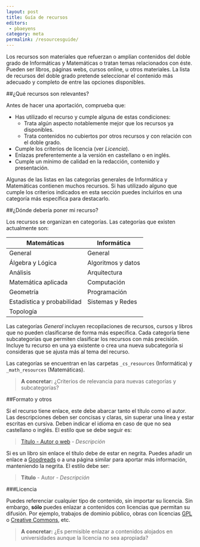 ```yaml
---
layout: post
title: Guía de recursos
editors:
 - pbaeyens
category: meta
permalink: /resourcesguide/
---
```


Los recursos son materiales que refuerzan o amplían contenidos del doble grado 
de Informáticas y Matemáticas o tratan temas relacionados con éste.  Pueden ser 
libros, páginas webs, cursos online, u otros materiales. La lista de recursos del 
doble grado pretende seleccionar el contenido más adecuado y completo de entre las 
opciones disponibles.

##¿Qué recursos son relevantes?

Antes de hacer una aportación, comprueba que:

 - Has utilizado el recurso y  cumple alguna de estas condiciones:
     - Trata algún aspecto notablemente mejor que los recursos ya disponibles.
	 - Trata contenidos no cubiertos por otros recursos y con relación con el doble grado.
 - Cumple los criterios de licencia (ver *Licencia*).
 - Enlazas preferentemente a la versión en castellano o en inglés.
 - Cumple un mínimo de calidad en la redacción, contenido y presentación.

Algunas de las listas en las categorías generales de Informática  y Matemáticas contienen 
muchos recursos. Si has utilizado alguno que cumple los criterios indicados en esta sección 
puedes incluirlos en una categoría más específica para destacarlo.


##¿Dónde debería poner mi recurso?

Los recursos se organizan en categorías.  Las categorías que existen actualmente son:

|Matemáticas|Informática|
|---|---|
|General|General|
|Álgebra y Lógica|Algoritmos y datos|
|Análisis|Arquitectura|
|Matemática aplicada|Computación|
|Geometría|Programación|
|Estadística y probabilidad|Sistemas y Redes|
|Topología|

Las categorías *General* incluyen recopilaciones de recursos, cursos y libros que no pueden 
clasificarse de forma más específica. Cada categoría tiene subcategorías que permiten clasificar 
los recursos con más precisión. Incluye tu recurso en una ya existente o crea una nueva
subcategoría si consideras que se ajusta más al tema del recurso.

Las categorías se encuentran en las carpetas `_cs_resources` (Informática) y `_math_resources` (Matemáticas).

> **A concretar:**
> ¿Criterios de relevancia para nuevas categorías y subcategorías?

##Formato y otros

Si el recurso tiene enlace, este debe abarcar tanto el título como el autor.
Las descripciones deben ser concisas y claras, sin superar una línea y estar 
escritas en cursiva. Deben indicar el idioma en caso de que no sea castellano o
inglés. El estilo que se debe seguir es:

>[Título - Autor o web](javascript:;) - *Descripción*

Si es un libro sin enlace el título debe de estar en negrita. Puedes añadir un 
enlace a [Goodreads](https://www.goodreads.com) o a una página similar para aportar
más información, manteniendo la negrita. El estilo debe ser:

>**Título** - Autor - *Descripción*

###Licencia

Puedes referenciar cualquier tipo de contenido, sin importar su licencia. Sin embargo, 
**sólo** puedes enlazar a contenidos con licencias que permitan su difusión. Por ejemplo,
trabajos de dominio público, obras con licencias [GPL](https://www.gnu.org/licenses/quick-guide-gplv3.html)
o [Creative Commons](https://creativecommons.org/licenses/#licenses), etc.

> **A concretar:**
> ¿Es permisible enlazar a contenidos alojados en universidades aunque la licencia no sea apropiada?
